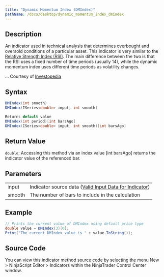 ```yaml
---
title: "Dynamic Momentum Index (DMIndex)"
pathName: /docs/desktop/dynamic_momentum_index_dmindex
---
```


## Description

An indicator used in technical analysis that determines overbought and oversold conditions of a particular asset. This indicator is very similar to the [Relative Strength Index (RSI)](/docs/desktop/relative_strength_index). The main difference between the two is that the RSI uses a fixed number of time periods (usually 14), while the dynamic momentum index uses different time periods as volatility changes.

... Courtesy of [Investopedia](http://www.investopedia.com/terms/d/dynamicmomentumindex.asp)

## Syntax

```csharp
DMIndex(int smooth)
DMIndex(ISeries<double> input, int smooth)

Returns default value
DMIndex(int period)[int barsAgo]
DMIndex(ISeries<double> input, int smooth)[int barsAgo]
```

## Return Value

`double`; Accessing this method via an index value [int barsAgo] returns the indicator value of the referenced bar.

## Parameters

|  |  |
| --- | --- |
| input | Indicator source data ([Valid Input Data for Indicator](/docs/desktop/valid_input_data_for_indicator)) |
| smooth | The number of bars to include in the calculation |

## Example

```csharp
// Prints the current value of DMIndex using default price type
double value = DMIndex(3)[0];
Print("The current DMIndex value is " + value.ToString());
```

## Source Code

You can view this indicator method source code by selecting the menu New > NinjaScript Editor > Indicators within the NinjaTrader Control Center window.

